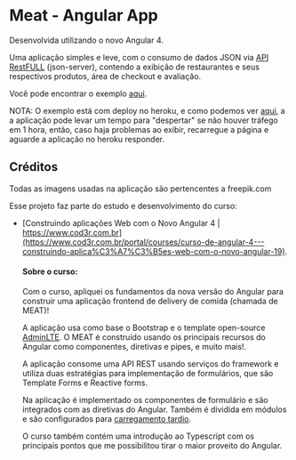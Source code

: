 # Meat - Angular App

Desenvolvida utilizando o novo Angular 4.

Uma aplicação simples e leve, com o consumo de dados JSON via [API RestFULL](https://angular-restaurants-db.herokuapp.com/) (json-server), contendo a exibição de restaurantes e seus respectivos produtos, área de checkout e avaliação.

Você pode encontrar o exemplo [aqui](https://angular-restaurants.herokuapp.com/). 

NOTA: O exemplo está com deploy no heroku, e como podemos ver [aqui](https://blog.heroku.com/app_sleeping_on_heroku), a a aplicação pode levar um tempo para "despertar" se não houver tráfego em 1 hora, então, caso haja problemas ao exibir, recarregue a página e aguarde a aplicação no heroku responder.


## Créditos

Todas as imagens usadas na aplicação são pertencentes a freepik.com

Esse projeto faz parte do estudo e desenvolvimento do curso:
* [Construindo aplicações Web com o Novo Angular 4 | https://www.cod3r.com.br](https://www.cod3r.com.br/portal/courses/curso-de-angular-4---construindo-aplica%C3%A7%C3%B5es-web-com-o-novo-angular-19).

	#### Sobre o curso:

  Com o curso, apliquei os fundamentos da nova versão do Angular para construir uma aplicação frontend de delivery de comida (chamada de MEAT)!

  A aplicação usa como base o Bootstrap e o template open-source [AdminLTE](https://adminlte.io/). O MEAT é construído usando os principais recursos do Angular como componentes, diretivas e pipes, e muito mais!. 

  A aplicação consome uma API REST usando serviços do framework e utiliza duas estratégias para implementação de formulários, que são Template Forms e Reactive forms.

  Na aplicação é implementado os componentes de formulário e  são integrados com as diretivas do Angular. Também é dividida em módulos e são configurados para [carregamento tardio](https://en.wikipedia.org/wiki/Lazy_loading).

  O curso também contém uma introdução ao Typescript com os principais pontos que me possibilitou tirar o maior proveito do Angular.
